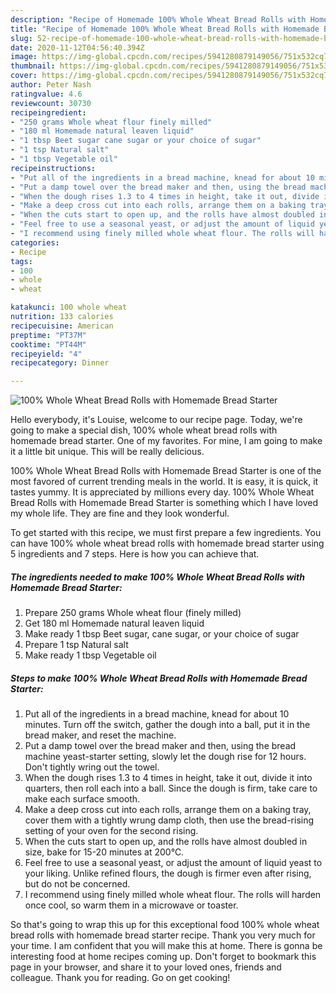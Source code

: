 ```yaml
---
description: "Recipe of Homemade 100% Whole Wheat Bread Rolls with Homemade Bread Starter"
title: "Recipe of Homemade 100% Whole Wheat Bread Rolls with Homemade Bread Starter"
slug: 52-recipe-of-homemade-100-whole-wheat-bread-rolls-with-homemade-bread-starter
date: 2020-11-12T04:56:40.394Z
image: https://img-global.cpcdn.com/recipes/5941280879149056/751x532cq70/100-whole-wheat-bread-rolls-with-homemade-bread-starter-recipe-main-photo.jpg
thumbnail: https://img-global.cpcdn.com/recipes/5941280879149056/751x532cq70/100-whole-wheat-bread-rolls-with-homemade-bread-starter-recipe-main-photo.jpg
cover: https://img-global.cpcdn.com/recipes/5941280879149056/751x532cq70/100-whole-wheat-bread-rolls-with-homemade-bread-starter-recipe-main-photo.jpg
author: Peter Nash
ratingvalue: 4.6
reviewcount: 30730
recipeingredient:
- "250 grams Whole wheat flour finely milled"
- "180 ml Homemade natural leaven liquid"
- "1 tbsp Beet sugar cane sugar or your choice of sugar"
- "1 tsp Natural salt"
- "1 tbsp Vegetable oil"
recipeinstructions:
- "Put all of the ingredients in a bread machine, knead for about 10 minutes. Turn off the switch, gather the dough into a ball, put it in the bread maker, and reset the machine."
- "Put a damp towel over the bread maker and then, using the bread machine yeast-starter setting, slowly let the dough rise for 12 hours. Don&#39;t tightly wring out the towel."
- "When the dough rises 1.3 to 4 times in height, take it out, divide it into quarters, then roll each into a ball. Since the dough is firm, take care to make each surface smooth."
- "Make a deep cross cut into each rolls, arrange them on a baking tray, cover them with a tightly wrung damp cloth, then use the bread-rising setting of your oven for the second rising."
- "When the cuts start to open up, and the rolls have almost doubled in size, bake for 15-20 minutes at 200℃."
- "Feel free to use a seasonal yeast, or adjust the amount of liquid yeast to your liking. Unlike refined flours, the dough is firmer even after rising, but do not be concerned."
- "I recommend using finely milled whole wheat flour. The rolls will harden once cool, so warm them in a microwave or toaster."
categories:
- Recipe
tags:
- 100
- whole
- wheat

katakunci: 100 whole wheat 
nutrition: 133 calories
recipecuisine: American
preptime: "PT37M"
cooktime: "PT44M"
recipeyield: "4"
recipecategory: Dinner

---
```



![100% Whole Wheat Bread Rolls with Homemade Bread Starter](https://img-global.cpcdn.com/recipes/5941280879149056/751x532cq70/100-whole-wheat-bread-rolls-with-homemade-bread-starter-recipe-main-photo.jpg)

Hello everybody, it's Louise, welcome to our recipe page. Today, we're going to make a special dish, 100% whole wheat bread rolls with homemade bread starter. One of my favorites. For mine, I am going to make it a little bit unique. This will be really delicious.



100% Whole Wheat Bread Rolls with Homemade Bread Starter is one of the most favored of current trending meals in the world. It is easy, it is quick, it tastes yummy. It is appreciated by millions every day. 100% Whole Wheat Bread Rolls with Homemade Bread Starter is something which I have loved my whole life. They are fine and they look wonderful.


To get started with this recipe, we must first prepare a few ingredients. You can have 100% whole wheat bread rolls with homemade bread starter using 5 ingredients and 7 steps. Here is how you can achieve that.

<!--inarticleads1-->

##### The ingredients needed to make 100% Whole Wheat Bread Rolls with Homemade Bread Starter:

1. Prepare 250 grams Whole wheat flour (finely milled)
1. Get 180 ml Homemade natural leaven liquid
1. Make ready 1 tbsp Beet sugar, cane sugar, or your choice of sugar
1. Prepare 1 tsp Natural salt
1. Make ready 1 tbsp Vegetable oil




<!--inarticleads2-->

##### Steps to make 100% Whole Wheat Bread Rolls with Homemade Bread Starter:

1. Put all of the ingredients in a bread machine, knead for about 10 minutes. Turn off the switch, gather the dough into a ball, put it in the bread maker, and reset the machine.
1. Put a damp towel over the bread maker and then, using the bread machine yeast-starter setting, slowly let the dough rise for 12 hours. Don&#39;t tightly wring out the towel.
1. When the dough rises 1.3 to 4 times in height, take it out, divide it into quarters, then roll each into a ball. Since the dough is firm, take care to make each surface smooth.
1. Make a deep cross cut into each rolls, arrange them on a baking tray, cover them with a tightly wrung damp cloth, then use the bread-rising setting of your oven for the second rising.
1. When the cuts start to open up, and the rolls have almost doubled in size, bake for 15-20 minutes at 200℃.
1. Feel free to use a seasonal yeast, or adjust the amount of liquid yeast to your liking. Unlike refined flours, the dough is firmer even after rising, but do not be concerned.
1. I recommend using finely milled whole wheat flour. The rolls will harden once cool, so warm them in a microwave or toaster.




So that's going to wrap this up for this exceptional food 100% whole wheat bread rolls with homemade bread starter recipe. Thank you very much for your time. I am confident that you will make this at home. There is gonna be interesting food at home recipes coming up. Don't forget to bookmark this page in your browser, and share it to your loved ones, friends and colleague. Thank you for reading. Go on get cooking!
